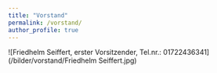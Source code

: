 ```yaml
---
title: "Vorstand"
permalink: /vorstand/
author_profile: true
---
```


![Friedhelm Seiffert, erster Vorsitzender, Tel.nr.: 01722436341](/bilder/vorstand/Friedhelm Seiffert.jpg)
